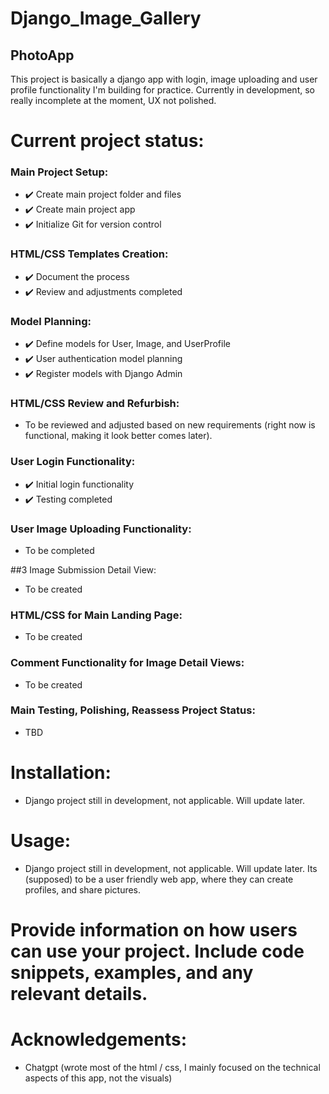 # Django_Image_Gallery
## PhotoApp
This project is basically a django app with login, image uploading and user profile functionality I'm building for practice.
Currently in development, so really incomplete at the moment, UX not polished.

# Current project status:
### Main Project Setup:
- ✔️ Create main project folder and files
- ✔️ Create main project app
- ✔️ Initialize Git for version control

### HTML/CSS Templates Creation:
- ✔️ Document the process
- ✔️ Review and adjustments completed

### Model Planning:
- ✔️ Define models for User, Image, and UserProfile
- ✔️ User authentication model planning
- ✔️ Register models with Django Admin

### HTML/CSS Review and Refurbish:
- To be reviewed and adjusted based on new requirements (right now is functional, making it look better comes later).

### User Login Functionality:
- ✔️ Initial login functionality
- ✔️ Testing completed

### User Image Uploading Functionality:
- To be completed

##3 Image Submission Detail View:
- To be created

### HTML/CSS for Main Landing Page:
- To be created

### Comment Functionality for Image Detail Views:
- To be created

### Main Testing, Polishing, Reassess Project Status:
- TBD



# Installation:
- Django project still in development, not applicable. Will update later.

# Usage:
- Django project still in development, not applicable. Will update later. Its (supposed) to be a user friendly web app, where they can create profiles, and share pictures.

# Provide information on how users can use your project. Include code snippets, examples, and any relevant details.

# Acknowledgements:
- Chatgpt (wrote most of the html / css, I mainly focused on the technical aspects of this app, not the visuals)
